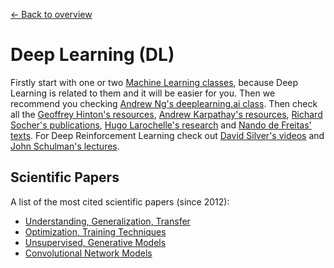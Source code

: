 [← Back to overview](../../../)

# Deep Learning (DL)

Firstly start with one or two [Machine Learning classes](ML.md), because Deep Learning is related to them and it will be easier for you. Then we recommend you checking [Andrew Ng's deeplearning.ai class](https://www.deeplearning.ai/). Then check all the [Geoffrey Hinton's resources](http://www.cs.toronto.edu/~hinton/nntut.html), [Andrew Karpathay's resources](http://cs.stanford.edu/people/karpathy/), [Richard Socher's publications](http://www.socher.org/), [Hugo Larochelle's research](https://research.google.com/pubs/105144.html) and [Nando de Freitas' texts](https://www.cs.ox.ac.uk/people/nando.defreitas/). For Deep Reinforcement Learning check out [David Silver's videos](http://rll.berkeley.edu/deeprlcourse/) and [John Schulman's lectures](http://joschu.net/).

## Scientific Papers
A list of the most cited scientific papers (since 2012):
* [Understanding, Generalization, Transfer](https://github.com/terryum/awesome-deep-learning-papers#understanding--generalization--transfer)
* [Optimization, Training Techniques](https://github.com/terryum/awesome-deep-learning-papers#optimization--training-techniques)
* [Unsupervised, Generative Models](https://github.com/terryum/awesome-deep-learning-papers#unsupervised--generative-models)
* [Convolutional Network Models](https://github.com/terryum/awesome-deep-learning-papers#convolutional-neural-network-models)
